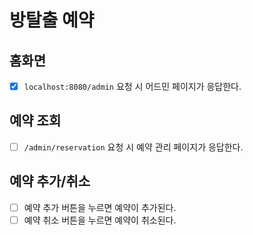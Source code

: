 # 방탈출 예약

## 홈화면 
- [x] `localhost:8080/admin` 요청 시 어드민 페이지가 응답한다.

## 예약 조회
- [ ] `/admin/reservation` 요청 시 예약 관리 페이지가 응답한다.

## 예약 추가/취소
- [ ] 예약 추가 버튼을 누르면 예약이 추가된다.
- [ ] 예약 취소 버튼을 누르면 예약이 취소된다. 
